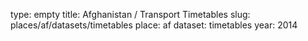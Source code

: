 type: empty
title: Afghanistan / Transport Timetables
slug: places/af/datasets/timetables
place: af
dataset: timetables
year: 2014

